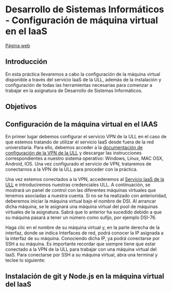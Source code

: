 #  Desarrollo de Sistemas Informáticos - Configuración de máquina virtual en el IaaS
[Página web](https://ull-esit-inf-dsi-2021.github.io/ull-esit-inf-dsi-20-21-prct01-iaas-Zarlie/)

## Introducción
En esta práctica llevaremos a cabo la configuración de la máquina virtual disponible a través del servicio IaaS de la ULL, además de la instalación y configuración de todas las herramientas necesarias para comenzar a trabajar en la asignatura de Desarrollo de Sistemas Informáticos.

## Objetivos


## Configuración de la máquina virtual en el IAAS
En primer lugar debemos configurar el servicio VPN de la ULL en el caso de que estemos tratando de utilizar el servicio IaaS desde fuera de la red universitaria. Para ello, debemos acceder a la [documentación de configuración de la VPN de la ULL](https://www.ull.es/servicios/stic/2020/12/01/servicio-de-vpn-de-la-ull/) y descargar las instrucciones correspondientes a nuestro sistema operativo: Windows, Linux, MAC OSX, Android, IOS. Una vez configurado el servicio de VPN, trataremos de conectarnos a la VPN de la ULL para proceder con la práctica.

Una vez estemos conectados a la VPN, accederemos al [Servicio IaaS de la ULL](https://iaas.ull.es/) e introduciremos nuestras credenciales ULL. A continuación, se mostrará un panel de control con las diferentes máquinas virtuales que tenemos asociadas a nuestra cuenta. Si no se ha realizado con anterioridad, deberemos iniciar la máquina virtual bajo el nombre de DSI. Al arrancar dicha máquina, se le asignará una máquina virtual del pool de máquinas virtuales de la asignatura. Sabrá que lo anterior ha sucedido debido a que su máquina pasará a tener un número como sufijo, por ejemplo DSI-76.

Haga clic en el nombre de su máquina virtual y, en la parte derecha de la interfaz, donde se indica Interfaces de red, podrá conocer la IP asignada a la interfaz de su máquina. Conociendo dicha IP, ya podrá conectarse por SSH a su máquina. Es importante recordar que siempre tiene que estar conectado a la VPN de la ULL para trabajar con una máquina virtual del IaaS. Para conectarse por SSH a su máquina virtual, abra una terminal y teclee lo siguiente:

## Instalación de git y Node.js en la máquina virtual del IaaS
